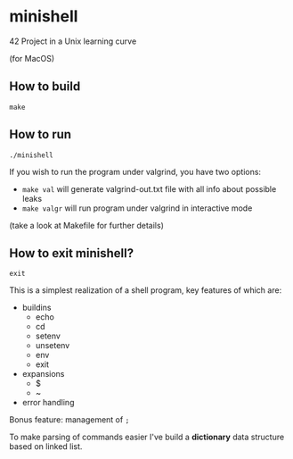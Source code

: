 # minishell
42 Project in a Unix learning curve

(for MacOS)

## How to build

```
make
```

## How to run

```
./minishell
```

If you wish to run the program under valgrind, you have two options:

* `make val` will generate valgrind-out.txt file with all info about possible leaks
* `make valgr` will run program under valgrind in interactive mode

(take a look at Makefile for further details) 

## How to exit minishell?

```
exit
```

This is a simplest realization of a shell program, key features of which are:
- buildins
  - echo
  - cd
  - setenv
  - unsetenv
  - env
  - exit
- expansions
  - $
  - ~
- error handling
  
Bonus feature: management of `;`

To make parsing of commands easier I've build a **dictionary** data structure based on linked list.
